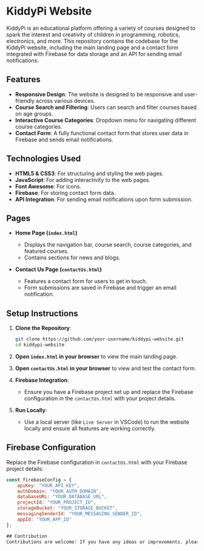 # KiddyPi Website

KiddyPi is an educational platform offering a variety of courses designed to spark the interest and creativity of children in programming, robotics, electronics, and more. This repository contains the codebase for the KiddyPi website, including the main landing page and a contact form integrated with Firebase for data storage and an API for sending email notifications.

## Features

- **Responsive Design**: The website is designed to be responsive and user-friendly across various devices.
- **Course Search and Filtering**: Users can search and filter courses based on age groups.
- **Interactive Course Categories**: Dropdown menu for navigating different course categories.
- **Contact Form**: A fully functional contact form that stores user data in Firebase and sends email notifications.

## Technologies Used

- **HTML5 & CSS3**: For structuring and styling the web pages.
- **JavaScript**: For adding interactivity to the web pages.
- **Font Awesome**: For icons.
- **Firebase**: For storing contact form data.
- **API Integration**: For sending email notifications upon form submission.

## Pages

- **Home Page (`index.html`)**
  - Displays the navigation bar, course search, course categories, and featured courses.
  - Contains sections for news and blogs.

- **Contact Us Page (`contactUs.html`)**
  - Features a contact form for users to get in touch.
  - Form submissions are saved in Firebase and trigger an email notification.

## Setup Instructions

1. **Clone the Repository**:
    ```bash
    git clone https://github.com/your-username/kiddypi-website.git
    cd kiddypi-website
    ```

2. **Open `index.html` in your browser** to view the main landing page.

3. **Open `contactUs.html` in your browser** to view and test the contact form.

4. **Firebase Integration**:
    - Ensure you have a Firebase project set up and replace the Firebase configuration in the `contactUs.html` with your project details.

5. **Run Locally**:
    - Use a local server (like `Live Server` in VSCode) to run the website locally and ensure all features are working correctly.

## Firebase Configuration

Replace the Firebase configuration in `contactUs.html` with your Firebase project details:

```javascript
const firebaseConfig = {
    apiKey: "YOUR_API_KEY",
    authDomain: "YOUR_AUTH_DOMAIN",
    databaseURL: "YOUR_DATABASE_URL",
    projectId: "YOUR_PROJECT_ID",
    storageBucket: "YOUR_STORAGE_BUCKET",
    messagingSenderId: "YOUR_MESSAGING_SENDER_ID",
    appId: "YOUR_APP_ID"
};

## Contribution
Contributions are welcome! If you have any ideas or improvements, please feel free to open an issue or submit a pull request.
